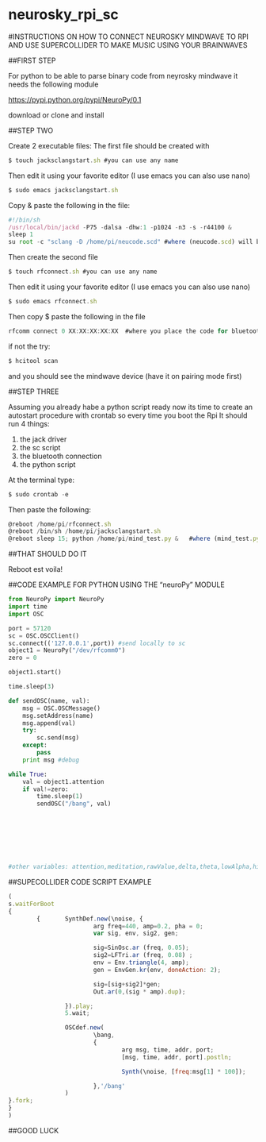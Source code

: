 # neurosky_rpi_sc
#INSTRUCTIONS ON HOW TO CONNECT NEUROSKY MINDWAVE TO RPI AND USE SUPERCOLLIDER TO MAKE MUSIC USING YOUR BRAINWAVES

##FIRST STEP


For python to be able to parse binary code from neyrosky mindwave it needs the following module

https://pypi.python.org/pypi/NeuroPy/0.1

download or clone and install

##STEP TWO

Create 2 executable files:
The first file should be created with
```javascript
$ touch jacksclangstart.sh #you can use any name
```
Then edit it using your favorite editor (I use emacs you can also use nano)
```javascript
$ sudo emacs jacksclangstart.sh
```
Copy & paste the following in the file:
```javascript
#!/bin/sh 
/usr/local/bin/jackd -P75 -dalsa -dhw:1 -p1024 -n3 -s -r44100 & 
sleep 1 
su root -c "sclang -D /home/pi/neucode.scd" #where (neucode.scd) will be your SuperCollider script
```
Then create the second file 
```javascript
$ touch rfconnect.sh #you can use any name
```
Then edit it using your favorite editor (I use emacs you can also use nano)
```javascript
$ sudo emacs rfconnect.sh 
```
Then copy $ paste the following in the file
```javascript
rfcomm connect 0 XX:XX:XX:XX:XX  #where you place the code for bluetooth of your device(neurosky mindwave-it is usually within the box)
```
if not the try:
```javascript
$ hcitool scan
```
and you should see the mindwave device (have it on pairing mode first)

##STEP THREE	

Assuming you already habe a python script ready now its time to create an autostart procedure with crontab so every time you boot the Rpi It should run 4 things:

1. the jack driver
2. the sc script
3. the bluetooth connection
4. the python script

At the terminal type:
```javascript
$ sudo crontab -e
```
Then paste the following:

```javascript
@reboot /home/pi/rfconnect.sh 
@reboot /bin/sh /home/pi/jacksclangstart.sh 
@reboot sleep 15; python /home/pi/mind_test.py &   #where (mind_test.py) shoyld be your python script file
```

##THAT SHOULD DO IT 

Reboot est voila!




##CODE EXAMPLE FOR PYTHON USING THE “neuroPy” MODULE


```python
from NeuroPy import NeuroPy
import time
import OSC

port = 57120
sc = OSC.OSCClient()
sc.connect(('127.0.0.1',port)) #send locally to sc
object1 = NeuroPy("/dev/rfcomm0")
zero = 0

object1.start()

time.sleep(3)

def sendOSC(name, val):
    msg = OSC.OSCMessage()
    msg.setAddress(name)
    msg.append(val)
    try:
        sc.send(msg)
    except:
        pass
    print msg #debug

while True:
    val = object1.attention
    if val!=zero:
        time.sleep(1)
        sendOSC("/bang", val)








#other variables: attention,meditation,rawValue,delta,theta,lowAlpha,highAlpha,lowBeta,highBeta,lowGamma,midGamma, poorSignal and blinkStrength 

```


##SUPECOLLIDER CODE SCRIPT EXAMPLE


```javascript
(
s.waitForBoot
{
        {       SynthDef.new(\noise, {
                        arg freq=440, amp=0.2, pha = 0;
                        var sig, env, sig2, gen;

                        sig=SinOsc.ar (freq, 0.05);
                        sig2=LFTri.ar (freq, 0.08) ;
                        env = Env.triangle(4, amp);
                        gen = EnvGen.kr(env, doneAction: 2);

                        sig=[sig+sig2]*gen;
                        Out.ar(0,(sig * amp).dup);

                }).play;
                5.wait;

                OSCdef.new(
                        \bang,
                        {
                                arg msg, time, addr, port;
                                [msg, time, addr, port].postln;

                                Synth(\noise, [freq:msg[1] * 100]);

                        },'/bang'
                )
}.fork;
}
)
```



##GOOD LUCK


